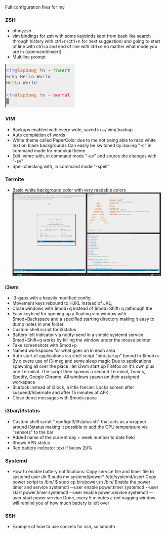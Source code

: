 Full configuration files for my
### ZSH ###
 +  ohmyzsh
 +  vim bindings for zsh with some keybinds kept from bash like 
    search through history with ctrl+r (ctrl+n for next suggestion)
    and going to start of line with ctrl+a and end of line with ctrl+e no mather what mode
    you are in (command/insert)
 + Multiline prompt
 
![Prompt](https://github.com/realMoonMoon/i3wm-zsh-vim-termite-DOTFILES/blob/main/Screenshots/prompt.png?raw=true)

### VIM ###
 + Backups enabled with every write, saved in ~/.vim/.backup
 + Auto completion of words
 + White theme called PaperColor due to me not being able to read white text on black backgrounds
   Can easily be switched by issuing "-c" in command mode for monokai theme
 + Edit .vimrc with, in command mode "-ev" and source the changes with "-sv"
 + Spell checking with, in command mode "-spell"

### Termite ###
 + Basic white background color with very readable colors
![Overlook](https://github.com/realMoonMoon/i3wm-zsh-vim-termite-DOTFILES/blob/main/Screenshots/terminal-windows.png?raw=true)
### i3wm ###
 + i3-gaps with a heavily modified config
 + Movement keys rebound to HJKL instead of JKL;
 + Close windows with $mod+q instead of $mod+Shift+q (although the 
 + Easy keybind for opening up a floating vim window with $mod+Backspace
   and a specified starting directory making it easy to dump notes in one folder
 + Custom shell script for i3status
 + Battery left indicator via notify-send in a simple systemd service
   $mod+Shift+q works by killing the window under the mouse pointer
 + Take screenshots with $mod+p
 + Named workspaces for what goes on in each area
 + Auto start of applications via shell script "bin/startup" bound to $mod+s
   By clevere use of i3-msg and some sleep magic
   Due to applications spawning all over the place i let i3wm start up Firefox on it's own
   plus one Terminal. The script then spawns a second Terminal, Teams, Spotify, Google Chrome.
   All windows spawn on their assigned workspace
 + Blurlock instead of i3lock, a little fancier. Locks screen after suspend/hibernate and 
   after 15 minutes of AFK
 + Close dunst messages with $mod+space

### i3bar/i3status ###
 + Custom shell script ".config/i3/i3status.sh" that acts as a wrapper around i3status making it 
   possible to add the CPU temperature via "sensors" to the bar
 + Added name of the current day + week number to date field
 + Shows VPN status
 + Red battery indicator text if below 20%


### Systemd ###
 + How to enable battery notifications:
Copy service file and timer file to systemd user dir
$ sudo mv systemd/power* /etc/systemd/user/
Copy power script to /bin/
$ sudo cp bin/power.sh /bin/
Enable the power timer and service
systemctl --user enable power.timer 
systemctl --user start power.timer 
systemctl --user enable power.service
systemctl --user start power.service
Done, every 5 minutes a red nagging window will remind you of how much
  battery is left over

### SSH ###
 + Example of how to use sockets for ssh, so smooth
